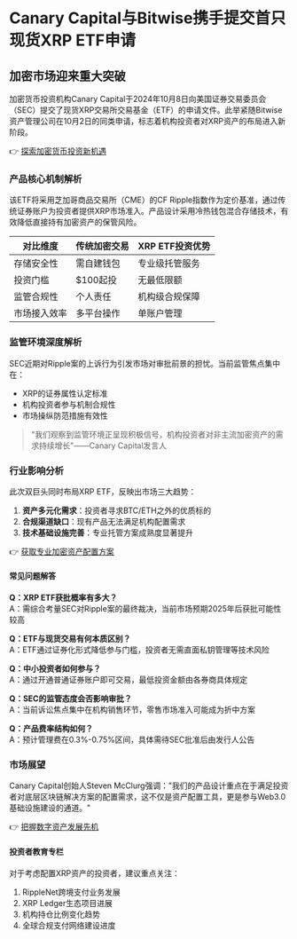 # Canary Capital与Bitwise携手提交首只现货XRP ETF申请

## 加密市场迎来重大突破
加密货币投资机构Canary Capital于2024年10月8日向美国证券交易委员会（SEC）提交了现货XRP交易所交易基金（ETF）的申请文件。此举紧随Bitwise资产管理公司在10月2日的同类申请，标志着机构投资者对XRP资产的布局进入新阶段。

👉 [探索加密货币投资新机遇](https://bit.ly/okx_welcome)

### 产品核心机制解析
该ETF将采用芝加哥商品交易所（CME）的CF Ripple指数作为定价基准，通过传统证券账户为投资者提供XRP市场准入。产品设计采用冷热钱包混合存储技术，有效降低直接持有加密资产的保管风险。

| 对比维度       | 传统加密交易          | XRP ETF投资优势        |
|----------------|-----------------------|------------------------|
| 存储安全性     | 需自建钱包            | 专业级托管服务         |
| 投资门槛       | $100起投             | 无最低限额             |
| 监管合规性     | 个人责任              | 机构级合规保障         |
| 市场接入效率   | 多平台操作            | 单账户管理             |

### 监管环境深度解析
SEC近期对Ripple案的上诉行为引发市场对审批前景的担忧。当前监管焦点集中在：
- XRP的证券属性认定标准
- 机构投资者参与机制合规性
- 市场操纵防范措施有效性

> "我们观察到监管环境正呈现积极信号，机构投资者对非主流加密资产的需求持续增长"——Canary Capital发言人

### 行业影响分析
此次双巨头同时布局XRP ETF，反映出市场三大趋势：
1. **资产多元化需求**：投资者寻求BTC/ETH之外的优质标的
2. **合规渠道缺口**：现有产品无法满足机构配置需求
3. **技术基础设施完善**：专业托管方案成熟度显著提升

👉 [获取专业加密资产配置方案](https://bit.ly/okx_welcome)

#### 常见问题解答
**Q：XRP ETF获批概率有多大？**  
A：需综合考量SEC对Ripple案的最终裁决，当前市场预期2025年后获批可能性较高

**Q：ETF与现货交易有何本质区别？**  
A：ETF通过证券化形式降低参与门槛，投资者无需直面私钥管理等技术风险

**Q：中小投资者如何参与？**  
A：通过开通普通证券账户即可交易，最低投资金额由各券商具体规定

**Q：SEC的监管态度会否影响审批？**  
A：当前诉讼焦点集中在机构销售环节，零售市场准入可能成为折中方案

**Q：产品费率结构如何？**  
A：预计管理费在0.3%-0.75%区间，具体需待SEC批准后由发行人公告

### 市场展望
Canary Capital创始人Steven McClurg强调："我们的产品设计重点在于满足投资者对底层区块链解决方案的配置需求，这不仅是资产配置工具，更是参与Web3.0基础设施建设的通道。"

👉 [把握数字资产发展先机](https://bit.ly/okx_welcome)

#### 投资者教育专栏
对于考虑配置XRP资产的投资者，建议重点关注：
1. RippleNet跨境支付业务发展
2. XRP Ledger生态项目进展
3. 机构持仓比例变化趋势
4. 全球合规支付网络建设进度
